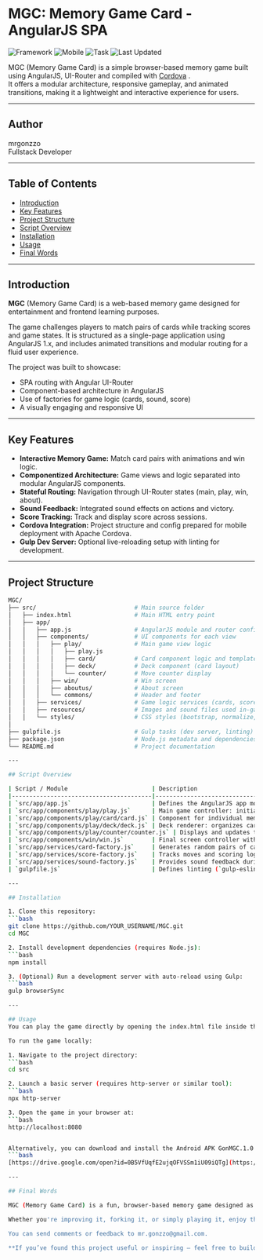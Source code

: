 # MGC: Memory Game Card - AngularJS SPA

![Framework](https://img.shields.io/badge/AngularJS-1.x-red)
![Mobile](https://img.shields.io/badge/Mobile-Cordova-blueviolet)
![Task](https://img.shields.io/badge/Task-Memory_Game-orange)
![Last Updated](https://img.shields.io/badge/Last%20Updated-June%202025-blue)

MGC (Memory Game Card) is a simple browser-based memory game built using AngularJS, UI-Router and compiled with [Cordova](https://cordova.apache.org/ "Cordova's Homepage") .  
It offers a modular architecture, responsive gameplay, and animated transitions, making it a lightweight and interactive experience for users.

---

## Author

mrgonzzo  
Fullstack Developer

---

## Table of Contents

- [Introduction](#introduction)
- [Key Features](#key-features)
- [Project Structure](#project-structure)
- [Script Overview](#script-overview)
- [Installation](#installation)
- [Usage](#usage)
- [Final Words](#final-words)

---

## Introduction

**MGC** (Memory Game Card) is a web-based memory game designed for entertainment and frontend learning purposes.

The game challenges players to match pairs of cards while tracking scores and game states. It is structured as a single-page application using AngularJS 1.x, and includes animated transitions and modular routing for a fluid user experience.

The project was built to showcase:

- SPA routing with Angular UI-Router
- Component-based architecture in AngularJS
- Use of factories for game logic (cards, sound, score)
- A visually engaging and responsive UI

---

## Key Features

- **Interactive Memory Game:** Match card pairs with animations and win logic.
- **Componentized Architecture:** Game views and logic separated into modular AngularJS components.
- **Stateful Routing:** Navigation through UI-Router states (main, play, win, about).
- **Sound Feedback:** Integrated sound effects on actions and victory.
- **Score Tracking:** Track and display score across sessions.
- **Cordova Integration:** Project structure and config prepared for mobile deployment with Apache Cordova.
- **Gulp Dev Server:** Optional live-reloading setup with linting for development.

---

## Project Structure

```bash
MGC/
├── src/                            # Main source folder
│   ├── index.html                  # Main HTML entry point
│   ├── app/
│   │   ├── app.js                  # AngularJS module and router configuration
│   │   ├── components/             # UI components for each view
│   │   │   ├── play/               # Main game view logic
│   │   │   │   ├── play.js
│   │   │   │   ├── card/           # Card component logic and template
│   │   │   │   ├── deck/           # Deck component (card layout)
│   │   │   │   └── counter/        # Move counter display
│   │   │   ├── win/                # Win screen
│   │   │   ├── aboutus/            # About screen
│   │   │   └── commons/            # Header and footer
│   │   ├── services/               # Game logic services (cards, score, sound)
│   │   ├── resources/              # Images and sound files used in-game
│   │   └── styles/                 # CSS styles (bootstrap, normalize, custom)
│
├── gulpfile.js                     # Gulp tasks (dev server, linting)
├── package.json                    # Node.js metadata and dependencies
└── README.md                       # Project documentation

---

## Script Overview

| Script / Module                        | Description                                                                 |
|----------------------------------------|-----------------------------------------------------------------------------|
| `src/app/app.js`                       | Defines the AngularJS app module and routing using UI-Router.               |
| `src/app/components/play/play.js`      | Main game controller: initializes deck, handles game logic and win state.   |
| `src/app/components/play/card/card.js` | Component for individual memory cards (flipping, match detection).           |
| `src/app/components/play/deck/deck.js` | Deck renderer: organizes cards and distributes clicks to the logic layer.    |
| `src/app/components/play/counter/counter.js` | Displays and updates the move counter.                                |
| `src/app/components/win/win.js`        | Final screen controller with celebratory animation and reset option.        |
| `src/app/services/card-factory.js`     | Generates random pairs of card identifiers and handles card distribution.   |
| `src/app/services/score-factory.js`    | Tracks moves and scoring logic.                                             |
| `src/app/services/sound-factory.js`    | Provides sound feedback during play and on win.                             |
| `gulpfile.js`                          | Defines linting (`gulp-eslint`) and local server tasks using BrowserSync.   |

---

## Installation

1. Clone this repository:
```bash
git clone https://github.com/YOUR_USERNAME/MGC.git
cd MGC

2. Install development dependencies (requires Node.js):
```bash
npm install

3. (Optional) Run a development server with auto-reload using Gulp:
```bash
gulp browserSync

---

## Usage
You can play the game directly by opening the index.html file inside the src/ folder in your browser, or by launching a local server.

To run the game locally:

1. Navigate to the project directory:
```bash
cd src

2. Launch a basic server (requires http-server or similar tool):
```bash
npx http-server

3. Open the game in your browser at:
```bash
http://localhost:8080


Alternatively, you can download and install the Android APK GonMGC.1.0.2.FinishVersion.apk for mobile fun from:
```bash
[https://drive.google.com/open?id=0B5VfUqfE2ujqOFVSSm1iU09iQTg](https://drive.google.com/file/d/0B5VfUqfE2ujqOFVSSm1iU09iQTg/view?usp=sharing&resourcekey=0-rF777piGb4Fa2Eee630FBg)

---

## Final Words

MGC (Memory Game Card) is a fun, browser-based memory game designed as both a learning project and an enjoyable challenge for players of all ages.

Whether you're improving it, forking it, or simply playing it, enjoy the experience!

You can send comments or feedback to mr.gonzzo@gmail.com. 

**If you’ve found this project useful or inspiring — feel free to build on it, break it, or just drop a star 🌟.**





